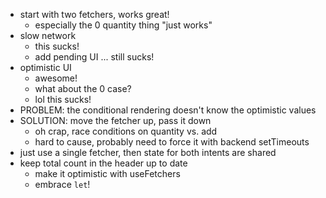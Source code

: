 - start with two fetchers, works great!
  - especially the 0 quantity thing "just works"
- slow network
  - this sucks!
  - add pending UI ... still sucks!
- optimistic UI
  - awesome!
  - what about the 0 case?
  - lol this sucks!
- PROBLEM: the conditional rendering doesn't know the optimistic values
- SOLUTION: move the fetcher up, pass it down
  - oh crap, race conditions on quantity vs. add
  - hard to cause, probably need to force it with backend setTimeouts
- just use a single fetcher, then state for both intents are shared
- keep total count in the header up to date
  - make it optimistic with useFetchers
  - embrace `let`!
